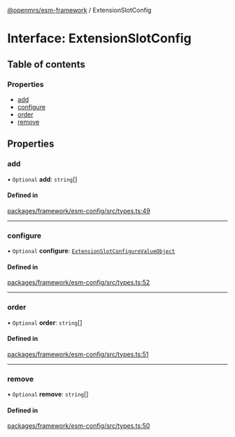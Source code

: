[@openmrs/esm-framework](../API.md) / ExtensionSlotConfig

# Interface: ExtensionSlotConfig

## Table of contents

### Properties

- [add](ExtensionSlotConfig.md#add)
- [configure](ExtensionSlotConfig.md#configure)
- [order](ExtensionSlotConfig.md#order)
- [remove](ExtensionSlotConfig.md#remove)

## Properties

### add

• `Optional` **add**: `string`[]

#### Defined in

[packages/framework/esm-config/src/types.ts:49](https://github.com/Vishal772-pixel/openmrs-esm-core/blob/main/packages/framework/esm-config/src/types.ts#L49)

___

### configure

• `Optional` **configure**: [`ExtensionSlotConfigureValueObject`](ExtensionSlotConfigureValueObject.md)

#### Defined in

[packages/framework/esm-config/src/types.ts:52](https://github.com/Vishal772-pixel/openmrs-esm-core/blob/main/packages/framework/esm-config/src/types.ts#L52)

___

### order

• `Optional` **order**: `string`[]

#### Defined in

[packages/framework/esm-config/src/types.ts:51](https://github.com/Vishal772-pixel/openmrs-esm-core/blob/main/packages/framework/esm-config/src/types.ts#L51)

___

### remove

• `Optional` **remove**: `string`[]

#### Defined in

[packages/framework/esm-config/src/types.ts:50](https://github.com/Vishal772-pixel/openmrs-esm-core/blob/main/packages/framework/esm-config/src/types.ts#L50)
